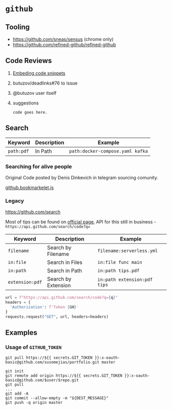 # `github`

## Tooling

- https://github.com/sneas/sensus (chrome only)
- https://github.com/refined-github/refined-github

## Code Reviews

1. [Embeding code snippets](https://github.blog/2017-08-15-introducing-embedded-code-snippets/)
3. butuzov/deadlinks#76 to issue
4. @butuzov user itself
5. suggestions

      ```suggestion
      code goes here.
      ```

## Search

 Keyword        | Description           | Example
----------------|-----------------------|----------------------------
`path:pdf`      | In Path               | `path:docker-compose.yaml kafka`



### Searching for alive people

Original Code posted by Denis Dinkevich in telegram sourcing comunity.

[github.bookmarkelet.js](github.bookmarkelet.js)

### Legacy

https://github.com/search

Most of tips can be found on [official page](https://help.github.com/articles/searching-code/), API for this still in business - `https://api.github.com/search/code?q=`

 Keyword        | Description           | Example
----------------|-----------------------|----------------------------
`filename`      | Search by Filename    | `filename:serverless.yml`
`in:file`       | Search in Files       | `in:file func main`
`in:path`       | Search in Path        | `in:path tips.pdf`
`extension:pdf` | Search by Extension   | `in:path extension:pdf tips`

```python
url = f"https://api.github.com/search/code?q={q}"
headers = {
  'Authorization': f'Token {GH}'
}
requests.request("GET", url, headers=headers)
```


## Examples

### Usage of `GITHUB_TOKEN`

```shell
git pull https://${{ secrets.GIT_TOKEN }}:x-oauth-basic@github.com/susomejias/portfolio.git master

git init
git remote add origin https://${{ secrets.GIT_TOKEN }}:x-oauth-basic@github.com/$user/$repo.git
git pull
...
git add -A
git commit --allow-empty -m "${DEST_MESSAGE}"
git push -q origin master
```

